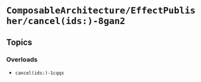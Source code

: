 # ``ComposableArchitecture/EffectPublisher/cancel(ids:)-8gan2``

## Topics

### Overloads

- ``cancel(ids:)-1cqqx``
